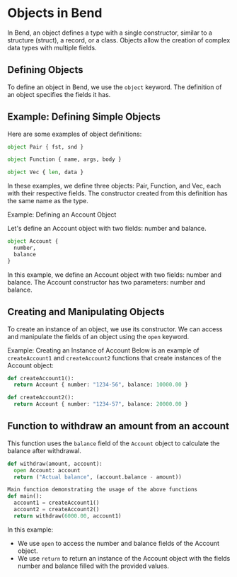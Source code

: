 # Objects in Bend

In Bend, an object defines a type with a single constructor, similar to a structure (struct), a record, or a class. Objects allow the creation of complex data types with multiple fields.

## Defining Objects

To define an object in Bend, we use the `object` keyword. The definition of an object specifies the fields it has.

## Example: Defining Simple Objects

Here are some examples of object definitions:

```py
object Pair { fst, snd }

object Function { name, args, body }

object Vec { len, data }
```

In these examples, we define three objects: Pair, Function, and Vec, each with their respective fields.
The constructor created from this definition has the same name as the type.

Example: Defining an Account Object

Let's define an Account object with two fields: number and balance.

```py
object Account {
  number,
  balance
}
```

In this example, we define an Account object with two fields: number and balance.
The Account constructor has two parameters: number and balance.

## Creating and Manipulating Objects

To create an instance of an object, we use its constructor. We can access and manipulate the fields of an object using the `open` keyword.

Example: Creating an Instance of Account
Below is an example of `createAccount1` and `createAccount2` functions that create instances of the Account object:

```py
def createAccount1():
  return Account { number: "1234-56", balance: 10000.00 }

def createAccount2():
  return Account { number: "1234-57", balance: 20000.00 }
```

## Function to withdraw an amount from an account

This function uses the `balance` field of the `Account` object to calculate the balance after withdrawal.

```py
def withdraw(amount, account):
  open Account: account
  return ("Actual balance", (account.balance - amount))

Main function demonstrating the usage of the above functions
def main():
  account1 = createAccount1()
  account2 = createAccount2()
  return withdraw(6000.00, account1)
```

In this example:

- We use `open` to access the number and balance fields of the Account object.
- We use `return` to return an instance of the Account object with the
fields number and balance filled with the provided values.
